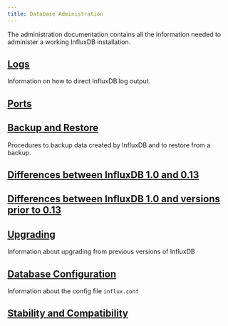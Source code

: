 ```yaml
---
title: Database Administration
---
```

The administration documentation contains all the information needed to administer a working InfluxDB installation.

## [Logs](/influxdb/v1.0/administration/logs/)

Information on how to direct InfluxDB log output.

## [Ports](/influxdb/v1.0/administration/ports/)

## [Backup and Restore](/influxdb/v1.0/administration/backup_and_restore/)

Procedures to backup data created by InfluxDB and to restore from a backup.

## [Differences between InfluxDB 1.0 and 0.13](/influxdb/v1.0/administration/013_vs_1/)

## [Differences between InfluxDB 1.0 and versions prior to 0.13](/influxdb/v1.0/administration/1_vs_previous/)

## [Upgrading](/influxdb/v1.0/administration/upgrading/)

Information about upgrading from previous versions of InfluxDB

## [Database Configuration](/influxdb/v1.0/administration/config/)

Information about the config file `influx.conf`

## [Stability and Compatibility](/influxdb/v1.0/administration/stability_and_compatibility/)
